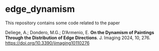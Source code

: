 # edge_dynamism
This repository contains some code related to the paper 

Deliege, A.; Dondero, M.G.; D’Armenio, E. **On the Dynamism of Paintings Through the Distribution of Edge Directions**. J. Imaging 2024, 10, 276. https://doi.org/10.3390/jimaging10110276

